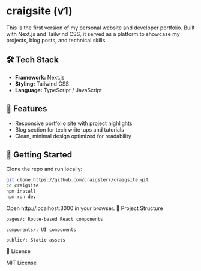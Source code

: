 # craigsite (v1)

This is the first version of my personal website and developer portfolio. Built with Next.js and Tailwind CSS, it served as a platform to showcase my projects, blog posts, and technical skills.

## 🛠️ Tech Stack

- **Framework:** Next.js
- **Styling:** Tailwind CSS
- **Language:** TypeScript / JavaScript

## 🎨 Features

- Responsive portfolio site with project highlights
- Blog section for tech write-ups and tutorials
- Clean, minimal design optimized for readability

## 🚀 Getting Started

Clone the repo and run locally:

```bash
git clone https://github.com/craigsterr/craigsite.git
cd craigsite
npm install
npm run dev
```
Open http://localhost:3000 in your browser.
📁 Project Structure

    pages/: Route-based React components

    components/: UI components

    public/: Static assets

📄 License

MIT License
